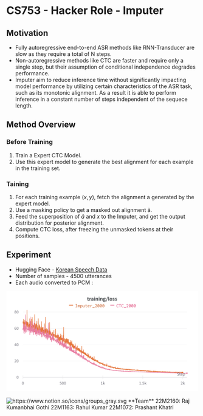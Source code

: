 # CS753 -  Hacker Role - Imputer

## Motivation

- Fully autoregressive end-to-end ASR methods like RNN-Transducer are slow as they require a total of N steps.
- Non-autoregressive methods like CTC are faster and require only a single step, but their assumption of conditional independence degrades performance.
- Imputer aim to reduce inference time without significantly impacting model performance by utilizing certain characteristics of the ASR task, such as its monotonic alignment. As a result it is able to perform inference in a constant number of steps independent of the sequece length.

## Method Overview

### Before Training

1. Train a Expert CTC Model.
2. Use this expert model to generate the best alignment for each example in the training set.

### Taining

1. For each training example $(x, y)$, fetch the alignment a generated by the expert model.
2. Use a masking policy to get a masked out alignment ã.
3. Feed the superposition of $ã$ and $x$ to the Imputer, and get the output distribution for posterior alignment.
4. Compute CTC loss, after freezing the unmasked tokens at their positions.

## Experiment

- Hugging Face - [Korean Speech Data](https://huggingface.co/datasets/NX2411/AIhub-korean-speech-data)
- Number of samples - 4500 utterances
- Each audio converted to PCM :

![MicrosoftTeams-image.png](https://github.com/prashantkhatri23/Prashant-Test/blob/main/CS753%20-%20Hacker%20Role%20-%20Imputer/MicrosoftTeams-image.png)

<aside>
<img src="https://www.notion.so/icons/groups_gray.svg" alt="https://www.notion.so/icons/groups_gray.svg" width="40px" /> **Team**
22M2160: Raj Kumanbhai Gothi
22M1163: Rahul Kumar
22M1072: Prashant Khatri

</aside>
